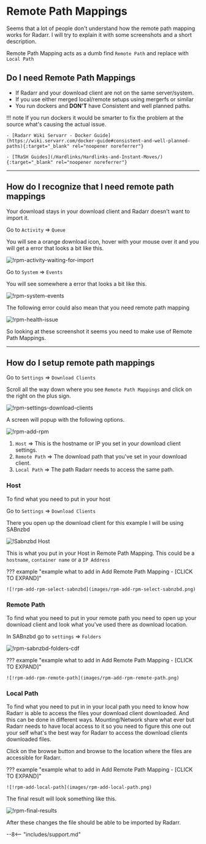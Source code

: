 # Remote Path Mappings

Seems that a lot of people don't understand how the remote path mapping works for Radarr. I will try to explain it with some screenshots and a short description.

Remote Path Mapping acts as a dumb find `Remote Path` and replace with `Local Path`

## Do I need Remote Path Mappings

- If Radarr and your download client are not on the same server/system.
- If you use either merged local/remote setups using mergerfs or similar
- You run dockers and **DON'T** have Consistent and well planned paths.

!!! note
    If you run dockers it would be smarter to fix the problem at the source what's causing the actual issue.

    - [Radarr Wiki Servarr - Docker Guide](https://wiki.servarr.com/docker-guide#consistent-and-well-planned-paths){:target="_blank" rel="noopener noreferrer"}

    - [TRaSH Guides](/Hardlinks/Hardlinks-and-Instant-Moves/){:target="_blank" rel="noopener noreferrer"}

------

## How do I recognize that I need remote path mappings

Your download stays in your download client and Radarr doesn't want to import it.

Go to `Activity` => `Queue`

You will see a orange download icon, hover with your mouse over it and you will get a error that looks a bit like this.

![!rpm-activity-waiting-for-import](images/rpm-activity-waiting-for-import.png)

Go to `System` => `Events`

You will see somewhere a error that looks a bit like this.

![!rpm-system-events](images/rpm-system-events.png)

The following error could also mean that you need remote path mapping

![!rpm-health-issue](images/rpm-health-issue.png)

So looking at these screenshot it seems you need to make use of Remote Path Mappings.

------

## How do I setup remote path mappings

Go to `Settings` => `Download Clients`

Scroll all the way down where you see `Remote Path Mappings` and click on the right on the plus sign.

![!rpm-settings-download-clients](images/rpm-settings-download-clients.png)

A screen will popup with the following options.

![!rpm-add-rpm](images/rpm-add-rpm.png)

1. `Host` => This is the hostname or IP you set in your download client settings.
1. `Remote Path` => The download path that you've set in your download client.
1. `Local Path` => The path Radarr needs to access the same path.

### Host

To find what you need to put in your host

Go to `Settings` => `Download Clients`

There you open up the download client for this example I will be using SABnzbd

![!Sabnzbd Host](images/rpm-sabnzbd-host.png)

This is what you put in your Host in Remote Path Mapping.
This could be a `hostname`, `container name` or a `IP Address`

??? example "example what to add in Add Remote Path Mapping - [CLICK TO EXPAND]"

    ![!rpm-add-rpm-select-sabnzbd](images/rpm-add-rpm-select-sabnzbd.png)

### Remote Path

To find what you need to put in your remote path you need to open up your download client and look what you've used there as download location.

In SABnzbd go to `settings` => `Folders`

![!rpm-sabnzbd-folders-cdf](images/rpm-sabnzbd-folders-cdf.png)

??? example "example what to add in Add Remote Path Mapping - [CLICK TO EXPAND]"

    ![!rpm-add-rpm-remote-path](images/rpm-add-rpm-remote-path.png)

### Local Path

To find what you need to put in in your local path you need to know how Radarr is able to access the files your download client downloaded. And this can be done in different ways. Mounting/Network share what ever but Radarr needs to have local access to it so you need to figure this one out your self what's the best way for Radarr to access the download clients downloaded files.

Click on the browse button and browse to the location where the files are accessible for Radarr.

??? example "example what to add in Add Remote Path Mapping - [CLICK TO EXPAND]"

    ![!rpm-add-local-path](images/rpm-add-local-path.png)

The final result will look something like this.

![!rpm-final-results](images/rpm-final-results.png)

After these changes the file should be able to be imported by Radarr.

--8<-- "includes/support.md"
